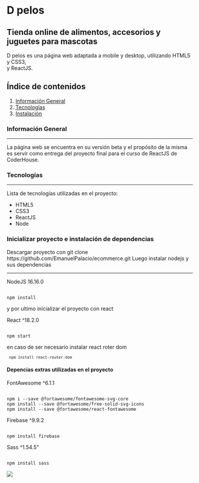 <!DOCTYPE html><html><head><meta charset="utf-8"></head><body id="preview">
<h1 class="code-line" data-line-start=0 data-line-end=1><a id="MallTop_0"></a>D pelos</h1>
<h2 class="code-line" data-line-start=1 data-line-end=2><a id="Tienda_oniline_de_productos_relacionados_a_la_computacin_1"></a>Tienda online de alimentos, accesorios y juguetes para mascotas</h2>
<p class="has-line-data" data-line-start="5" data-line-end="7">D pelos es una página web adaptada a mobile y desktop, utilizando HTML5 y CSS3,<br>
y ReactJS.</p>
<h2 class="code-line" data-line-start=8 data-line-end=9><a id="ndice_de_contenidos_8"></a>Índice de contenidos</h2>
<ol>
<li class="has-line-data" data-line-start="9" data-line-end="10"><a href="#informaci%C3%B3n-general">Información General</a></li>
<li class="has-line-data" data-line-start="10" data-line-end="11"><a href="#Tecnolog%C3%ADas">Tecnologías</a></li>
<li class="has-line-data" data-line-start="11" data-line-end="12"><a href="#Instalacin_29">Instalación</a></li>
</ol>
<h3 class="code-line" data-line-start=14 data-line-end=15><a id="Informacin_General_14"></a>Información General</h3>
<hr>
<p class="has-line-data" data-line-start="16" data-line-end="17">La página web se encuentra en su versión beta y el propósito de la misma es servir como entrega del proyecto final para el curso de ReactJS de CoderHouse.</p>
<h3 class="code-line" data-line-start=18 data-line-end=19><a id="Tecnologas_18"></a>Tecnologías</h3>
<hr>
<p class="has-line-data" data-line-start="20" data-line-end="21">Lista de tecnologías utilizadas en el proyecto:</p>
<ul>
<li class="has-line-data" data-line-start="21" data-line-end="22">HTML5</li>
<li class="has-line-data" data-line-start="22" data-line-end="23">CSS3</li>
<li class="has-line-data" data-line-start="25" data-line-end="26">ReactJS</li>
<li class="has-line-data" data-line-start="26" data-line-end="27">Node</li>
</ul>
<h3 class="code-line" data-line-start=29 data-line-end=30><a id="Instalacin_29"></a>Inicializar proyecto e instalación de dependencias</h3>
<p>Descargar proyecto con git clone https://github.com/EmanuelPalacio/ecommerce.git
Luego instalar nodejs y sus dependencias</p>
<hr>
<p class="has-line-data" data-line-start="31" data-line-end="32">NodeJS 16.16.0</p>
<pre><code class="has-line-data" data-line-start="33" data-line-end="37">
npm install
</code></pre>
<p>y por ultimo inicializar el proyecto con react</p>
<p class="has-line-data" data-line-start="31" data-line-end="32">React ^18.2.0</p>
<pre><code class="has-line-data" data-line-start="33" data-line-end="37">
npm start
</code></pre>
<p class="has-line-data" data-line-start="31" data-line-end="32">en caso de ser necesario instalar react roter dom</p>
<code><pre><code class="has-line-data" data-line-start="33" data-line-end="32"> npm install react-router-dom</code></pre></code>
<h4 class="code-line" data-line-start=29 data-line-end=30><a id="Instalacin_29">Depencias extras utilizadas en el proyecto</h4>
<p class="has-line-data" data-line-start="31" data-line-end="32">FontAwesome ^6.1.1</p>
<pre><code class="has-line-data" data-line-start="33" data-line-end="37">
npm i --save @fortawesome/fontawesome-svg-core
npm install --save @fortawesome/free-solid-svg-icons
npm install --save @fortawesome/react-fontawesome
</code></pre>
<p class="has-line-data" data-line-start="31" data-line-end="32">Firebase ^9.9.2</p>
<pre><code class="has-line-data" data-line-start="33" data-line-end="37">
npm install firebase
</code></pre>
<p class="has-line-data" data-line-start="31" data-line-end="32">Sass ^1.54.5"</p>
<pre><code class="has-line-data" data-line-start="33" data-line-end="37">
npm install sass
</code></pre>
<img src="https://i.imgur.com/1yBXXgz.gif"></img>
</body></html>


